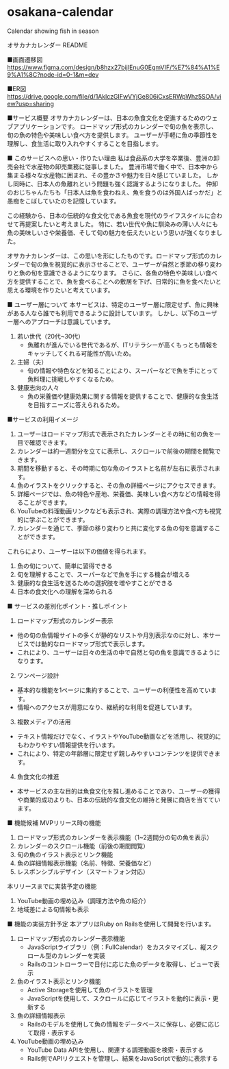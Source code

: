 # osakana-calendar
Calendar showing fish in season

オサカナカレンダー README

■画面遷移図
https://www.figma.com/design/b8hzx27bijIEnuG0EgmVIF/%E7%84%A1%E9%A1%8C?node-id=0-1&m=dev

■ER図
https://drive.google.com/file/d/1AklczGIFwVYjGe806iCxsERWpWhz5SOA/view?usp=sharing

■サービス概要
オサカナカレンダーは、日本の魚食文化を促進するためのウェブアプリケーションです。
ロードマップ形式のカレンダーで旬の魚を表示し、旬の魚の特色や美味しい食べ方を提供します。
ユーザーが手軽に魚の季節性を理解し、食生活に取り入れやすくすることを目指します。

■ このサービスへの思い・作りたい理由
私は食品系の大学を卒業後、豊洲の卸売会社で水産物の卸売業務に従事しました。
豊洲市場で働く中で、日本中から集まる様々な水産物に囲まれ、その豊かさや魅力を日々感じていました。
しかし同時に、日本人の魚離れという問題も強く認識するようになりました。
仲卸のおじちゃんたちも「日本人は魚を食わねえ、魚を食うのは外国人ばっかだ」と愚痴をこぼしていたのを記憶しています。

この経験から、日本の伝統的な食文化である魚食を現代のライフスタイルに合わせて再提案したいと考えました。
特に、若い世代や魚に馴染みの薄い人々にも魚の美味しいさや栄養価、そして旬の魅力を伝えたいという思いが強くなりました。

オサカナカレンダーは、この思いを形にしたものです。ロードマップ形式のカレンダーで旬の魚を視覚的に表示させることで、ユーザーが自然と季節の移り変わりと魚の旬を意識できるようになります。
さらに、各魚の特色や美味しい食べ方を提供することで、魚を食べることへの敷居を下げ、日常的に魚を食べたいと思える環境を作りたいと考えています。

■ ユーザー層について
本サービスは、特定のユーザー層に限定せず、魚に興味がある人なら誰でも利用できるように設計しています。
しかし、以下のユーザー層へのアプローチは意識しています。

  1. 若い世代（20代~30代）
     - 魚離れが進んでいる世代であるが、ITリテラシーが高くもっとも情報をキャッチしてくれる可能性が高いため。
  2. 主婦（夫）
     - 旬の情報や特色などを知ることにより、スーパーなどで魚を手にとって魚料理に挑戦しやすくなるため。
  3. 健康志向の人々
     - 魚の栄養価や健康効果に関する情報を提供することで、健康的な食生活を目指すニーズに答えられるため。

■サービスの利用イメージ
1. ユーザーはロードマップ形式で表示されたカレンダーとその時に旬の魚を一目で確認できます。
2. カレンダーは約一週間分を立てに表示し、スクロールで前後の期間を閲覧できます。
3. 期間を移動すると、その時期に旬な魚のイラストと名前が左右に表示されます。
4. 魚のイラストをクリックすると、その魚の詳細ページにアクセスできます。
5. 詳細ページでは、魚の特色や産地、栄養価、美味しい食べ方などの情報を得ることができます。
6. YouTubeの料理動画リンクなども表示され、実際の調理方法や食べ方も視覚的に学ぶことができます。
7. カレンダーを通じて、季節の移り変わりと共に変化する魚の旬を意識することができます。

これらにより、ユーザーは以下の価値を得られます。

1. 魚の旬について、簡単に習得できる
2. 旬を理解することで、スーパーなどで魚を手にする機会が増える
3. 健康的な食生活を送るための選択肢を増やすことができる
4. 日本の食文化への理解を深められる

■ サービスの差別化ポイント・推しポイント

1. ロードマップ形式のカレンダー表示
  - 他の旬の魚情報サイトの多くが静的なリストや月別表示なのに対し、本サービスでは動的なロードマップ形式で表示します。
  - これにより、ユーザーは日々の生活の中で自然と旬の魚を意識できるようになります。
2. ワンページ設計
  - 基本的な機能を1ページに集約することで、ユーザーの利便性を高めています。
  - 情報へのアクセスが用意になり、継続的な利用を促進しています。
3. 複数メディアの活用
  - テキスト情報だけでなく、イラストやYouTube動画などを活用し、視覚的にもわかりやすい情報提供を行います。
  - これにより、特定の年齢層に限定せず親しみやすいコンテンツを提供できます。
4. 魚食文化の推進
  - 本サービスの主な目的は魚食文化を推し進めることであり、ユーザーの獲得や商業的成功よりも、日本の伝統的な食文化の維持と発展に商店を当てています。

■ 機能候補
MVPリリース時の機能
1. ロードマップ形式のカレンダーを表示機能（1~2週間分の旬の魚を表示）
2. カレンダーのスクロール機能（前後の期間閲覧）
3. 旬の魚のイラスト表示とリンク機能
4. 魚の詳細情報表示機能（名前、特徴、栄養価など）
5. レスポンシブルデザイン（スマートフォン対応）

本リリースまでに実装予定の機能
1. YouTube動画の埋め込み（調理方法や魚の紹介）
2. 地域差による旬情報も表示

■ 機能の実装方針予定
本アプリはRuby on Railsを使用して開発を行います。
1. ロードマップ形式のカレンダー表示機能
   - JavaScriptライブラリ（例：FullCalendar）をカスタマイズし、縦スクロール型のカレンダーを実装
   - Railsのコントローラーで日付に応じた魚のデータを取得し、ビューで表示
2. 魚のイラスト表示とリンク機能
   - Active Storageを使用して魚のイラストを管理
   - JavaScriptを使用して、スクロールに応じてイラストを動的に表示・更新する
3. 魚の詳細情報表示
   - Railsのモデルを使用して魚の情報をデータベースに保存し、必要に応じて取得・表示する
4. YouTube動画の埋め込み
   - YouTube Data APIを使用し、関連する調理動画を検索・表示する
   - Rails側でAPIリクエストを管理し、結果をJavaScriptで動的に表示する
